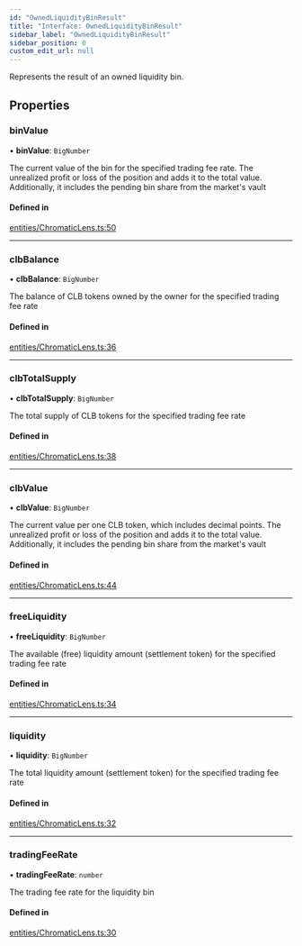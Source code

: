 ```yaml
---
id: "OwnedLiquidityBinResult"
title: "Interface: OwnedLiquidityBinResult"
sidebar_label: "OwnedLiquidityBinResult"
sidebar_position: 0
custom_edit_url: null
---
```


Represents the result of an owned liquidity bin.

## Properties

### binValue

• **binValue**: `BigNumber`

The current value of the bin for the specified trading fee rate.
The unrealized profit or loss of the position and adds it to the total value.
Additionally, it includes the pending bin share from the market's vault

#### Defined in

[entities/ChromaticLens.ts:50](https://github.com/chromatic-protocol/sdk/blob/c0bea77/packages/sdk-ethers-v5/src/entities/ChromaticLens.ts#L50)

___

### clbBalance

• **clbBalance**: `BigNumber`

The balance of CLB tokens owned by the owner for the specified trading fee rate

#### Defined in

[entities/ChromaticLens.ts:36](https://github.com/chromatic-protocol/sdk/blob/c0bea77/packages/sdk-ethers-v5/src/entities/ChromaticLens.ts#L36)

___

### clbTotalSupply

• **clbTotalSupply**: `BigNumber`

The total supply of CLB tokens for the specified trading fee rate

#### Defined in

[entities/ChromaticLens.ts:38](https://github.com/chromatic-protocol/sdk/blob/c0bea77/packages/sdk-ethers-v5/src/entities/ChromaticLens.ts#L38)

___

### clbValue

• **clbValue**: `BigNumber`

The current value per one CLB token, which includes decimal points.
The unrealized profit or loss of the position and adds it to the total value.
Additionally, it includes the pending bin share from the market's vault

#### Defined in

[entities/ChromaticLens.ts:44](https://github.com/chromatic-protocol/sdk/blob/c0bea77/packages/sdk-ethers-v5/src/entities/ChromaticLens.ts#L44)

___

### freeLiquidity

• **freeLiquidity**: `BigNumber`

The available (free) liquidity amount (settlement token) for the specified trading fee rate

#### Defined in

[entities/ChromaticLens.ts:34](https://github.com/chromatic-protocol/sdk/blob/c0bea77/packages/sdk-ethers-v5/src/entities/ChromaticLens.ts#L34)

___

### liquidity

• **liquidity**: `BigNumber`

The total liquidity amount (settlement token) for the specified trading fee rate

#### Defined in

[entities/ChromaticLens.ts:32](https://github.com/chromatic-protocol/sdk/blob/c0bea77/packages/sdk-ethers-v5/src/entities/ChromaticLens.ts#L32)

___

### tradingFeeRate

• **tradingFeeRate**: `number`

The trading fee rate for the liquidity bin

#### Defined in

[entities/ChromaticLens.ts:30](https://github.com/chromatic-protocol/sdk/blob/c0bea77/packages/sdk-ethers-v5/src/entities/ChromaticLens.ts#L30)
